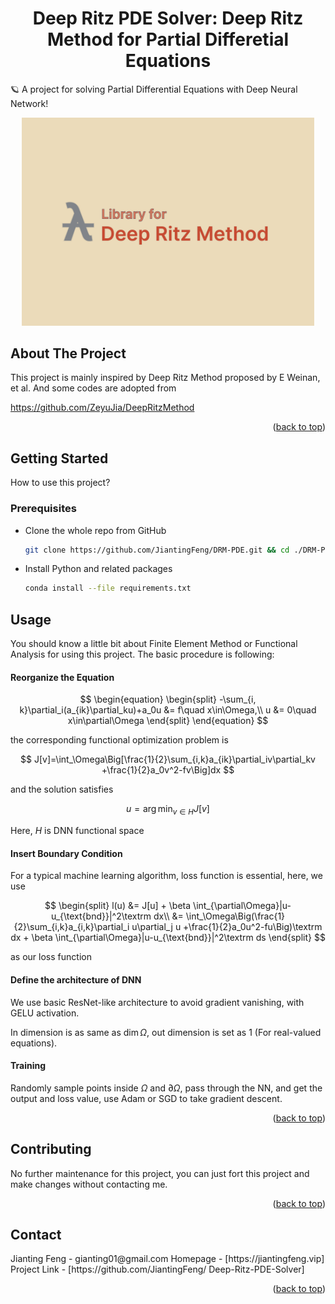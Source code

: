 <h1 align="center">Deep Ritz PDE Solver: Deep Ritz Method for Partial Differetial Equations</h1>
    🪐 A project for solving Partial Differential Equations with Deep Neural Network!
<p align="center">
<img src="docs/DRM.jpg" alt="logo" width="468"/>
</p>








<!-- ABOUT THE PROJECT -->

## About The Project

This project is mainly inspired by Deep Ritz Method proposed by E Weinan, et al. And some codes are adopted from 

https://github.com/ZeyuJia/DeepRitzMethod



<p align="right">(<a href="#top">back to top</a>)</p>

<!-- GETTING STARTED -->

## Getting Started

How to use this project?

### Prerequisites

- Clone the whole repo from GitHub

    ```bash
    git clone https://github.com/JiantingFeng/DRM-PDE.git && cd ./DRM-PDE
    ```

    

* Install Python and related packages
  ```sh
  conda install --file requirements.txt
  ```

<!-- USAGE EXAMPLES -->
## Usage

You should know a little bit about Finite Element Method or Functional Analysis for using this project. The basic procedure is following:

#### Reorganize the Equation

$$
\begin{equation}
		\begin{split}
			-\sum_{i, k}\partial_i(a_{ik}\partial_ku)+a_0u &= f\quad x\in\Omega,\\
			u &= 0\quad x\in\partial\Omega
		\end{split}
	\end{equation}
$$

the corresponding functional optimization problem is

$$
		J[v]=\int_\Omega\Big[\frac{1}{2}\sum_{i,k}a_{ik}\partial_iv\partial_kv +\frac{1}{2}a_0v^2-fv\Big]dx
$$

and the solution satisfies

$$
		u = \arg\min_{v\in H} J[v]
$$

Here, $H$ is DNN functional space

#### Insert Boundary Condition

For a typical machine learning algorithm, loss function is essential, here, we use

$$
	\begin{split}
		l(u) &= J[u] + \beta \int_{\partial\Omega}|u-u_{\text{bnd}}|^2\textrm dx\\
		&= \int_\Omega\Big(\frac{1}{2}\sum_{i,k}a_{i,k}\partial_i u\partial_j u +\frac{1}{2}a_0u^2-fu\Big)\textrm dx + \beta \int_{\partial\Omega}|u-u_{\text{bnd}}|^2\textrm ds
	\end{split}
$$

as our loss function

#### Define the architecture of DNN

We use basic ResNet-like architecture to avoid gradient vanishing, with GELU activation.

In dimension is as same as $\dim \Omega$, out dimension is set as $1$ (For real-valued equations). 

#### Training

Randomly sample points inside $\Omega$ and $\partial \Omega$, pass through the NN, and get the output and loss value, use Adam or SGD to take gradient descent.

<p align="right">(<a href="#top">back to top</a>)</p>



<!-- CONTRIBUTING -->
## Contributing

No further maintenance for this project, you can just fort this project and make changes without contacting me.

<p align="right">(<a href="#top">back to top</a>)</p>





<!-- CONTACT -->
## Contact
<span>
Jianting Feng -  gianting01@gmail.com
</span>
<span>
Homepage - [https://jiantingfeng.vip]
</span>
<span>
Project Link - [https://github.com/JiantingFeng/
Deep-Ritz-PDE-Solver]
</span>
<p align="right">(<a href="#top">back to top</a>)</p>
